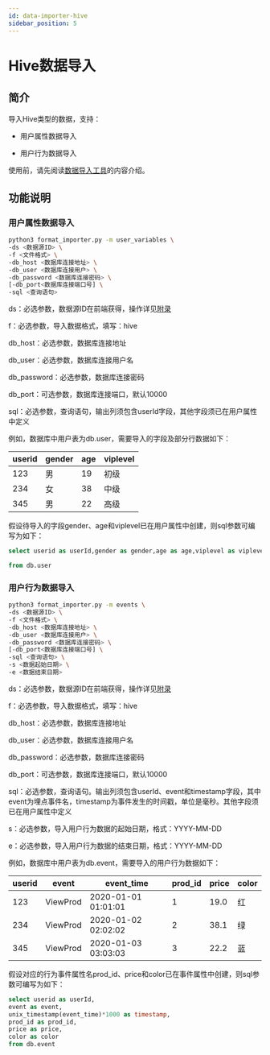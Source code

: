 ```yaml
---
id: data-importer-hive
sidebar_position: 5
---
```


# Hive数据导入

## 简介[](#jian-jie)

导入Hive类型的数据，支持：

* 用户属性数据导入
    
* 用户行为数据导入
    
使用前，请先阅读[数据导入工具](/op/v/2.0/developer-manual/toolbox/dataimporter)的内容介绍。


## 功能说明[](#yong-hu-shu-xing-shu-ju-dao-ru)

### 用户属性数据导入[](#yong-hu-shu-xing-shu-ju-dao-ru-1)

```sh
python3 format_importer.py -m user_variables \
-ds <数据源ID> \
-f <文件格式> \
-db_host <数据库连接地址> \
-db_user <数据库连接用户> \
-db_password <数据库连接密码> \
[-db_port<数据库连接端口号] \
-sql <查询语句>
```

ds：必选参数，数据源ID在前端获得，操作详见[附录](https://docs.growingio.com/op/developer-manual/toolbox/dataimporter/dataimporter-mysql#fu-lu)​

f：必选参数，导入数据格式，填写：hive

db_host：必选参数，数据库连接地址

db_user：必选参数，数据库连接用户名

db_password：必选参数，数据库连接密码

db_port：可选参数，数据库连接端口，默认10000

sql：必选参数，查询语句，输出列须包含userId字段，其他字段须已在用户属性中定义

例如，数据库中用户表为db.user，需要导入的字段及部分行数据如下：

| userid | gender | age | viplevel |
| --- | --- | --- | --- |
| 123 | 男   | 19  | 初级  |
| 234 | 女   | 38  | 中级  |
| 345 | 男   | 22  | 高级  |

假设待导入的字段gender、age和viplevel已在用户属性中创建，则sql参数可编写为如下：

```sql
select userid as userId,gender as gender,age as age,viplevel as viplevel 

from db.user​
```


### 用户行为数据导入[](#yong-hu-hang-wei-shu-ju-dao-ru)

```sh
python3 format_importer.py -m events \
-ds <数据源ID> \
-f <文件格式> \
-db_host <数据库连接地址> \
-db_user <数据库连接用户> \
-db_password <数据库连接密码> \
[-db_port<数据库连接端口号] \
-sql <查询语句> \
-s <数据起始日期> \
-e <数据结束日期>
```

ds：必选参数，数据源ID在前端获得，操作详见[附录](https://docs.growingio.com/op/developer-manual/toolbox/dataimporter/dataimporter-mysql#fu-lu)​

f：必选参数，导入数据格式，填写：hive

db_host：必选参数，数据库连接地址

db_user：必选参数，数据库连接用户名

db_password：必选参数，数据库连接密码

db_port：可选参数，数据库连接端口，默认10000

sql：必选参数，查询语句。输出列须包含userId、event和timestamp字段，其中event为埋点事件名，timestamp为事件发生的时间戳，单位是毫秒。其他字段须已在用户属性中定义

s：必选参数，导入用户行为数据的起始日期，格式：YYYY-MM-DD

e：必选参数，导入用户行为数据的结束日期，格式：YYYY-MM-DD

例如，数据库中用户表为db.event，需要导入的用户行为数据如下：

| userid | event | event_time | prod_id | price | color |
| --- | --- | --- | --- | --- | --- |
| 123 | ViewProd | 2020-01-01 01:01:01 | 1   | 19.0 | 红   |
| 234 | ViewProd | 2020-01-02 02:02:02 | 2   | 38.1 | 绿   |
| 345 | ViewProd | 2020-01-03 03:03:03 | 3   | 22.2 | 蓝   |

假设对应的行为事件属性名prod_id、price和color已在事件属性中创建，则sql参数可编写为如下：

```sql
select userid as userId,
event as event,
unix_timestamp(event_time)*1000 as timestamp,
prod_id as prod_id,
price as price,
color as color 
from db.event
```
